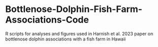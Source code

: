 # Bottlenose-Dolphin-Fish-Farm-Associations-Code
R scripts for analyses and figures used in Harnish et al. 2023 paper on bottlenose dolphin associations with a fish farm in Hawaii
